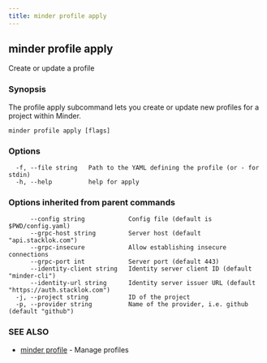 ```yaml
---
title: minder profile apply
---
```

## minder profile apply

Create or update a profile

### Synopsis

The profile apply subcommand lets you create or update new profiles for a project within Minder.

```
minder profile apply [flags]
```

### Options

```
  -f, --file string   Path to the YAML defining the profile (or - for stdin)
  -h, --help          help for apply
```

### Options inherited from parent commands

```
      --config string            Config file (default is $PWD/config.yaml)
      --grpc-host string         Server host (default "api.stacklok.com")
      --grpc-insecure            Allow establishing insecure connections
      --grpc-port int            Server port (default 443)
      --identity-client string   Identity server client ID (default "minder-cli")
      --identity-url string      Identity server issuer URL (default "https://auth.stacklok.com")
  -j, --project string           ID of the project
  -p, --provider string          Name of the provider, i.e. github (default "github")
```

### SEE ALSO

* [minder profile](minder_profile.md)	 - Manage profiles

